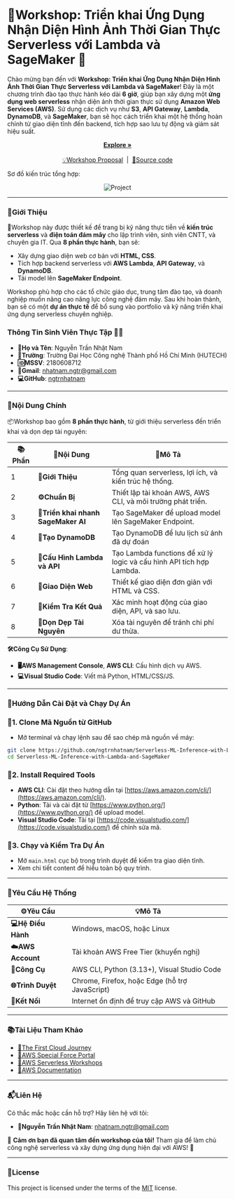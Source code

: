 # 🏁Workshop: Triển khai Ứng Dụng Nhận Diện Hình Ảnh Thời Gian Thực Serverless với Lambda và SageMaker 🚀

Chào mừng bạn đến với **Workshop: Triển khai Ứng Dụng Nhận Diện Hình Ảnh Thời Gian Thực Serverless với Lambda và SageMaker**! Đây là một chương trình đào tạo thực hành kéo dài **6 giờ**, giúp bạn xây dựng một **ứng dụng web serverless** nhận diện ảnh thời gian thực sử dụng **Amazon Web Services (AWS)**. Sử dụng các dịch vụ như **S3**, **API Gateway**, **Lambda**, **DynamoDB**, và **SageMaker**, bạn sẽ học cách triển khai một hệ thống hoàn chỉnh từ giao diện tĩnh đến backend, tích hợp sao lưu tự động và giám sát hiệu suất.

<p align="center">
  <a href="https://ngtrnhatnam.github.io/" rel="dofollow" target="blank"><strong>Explore »</strong></a>
    <br/>
    <br/>
    <a href="https://github.com/ngtrnhatnam/Workshop/blob/main/.github/PROPOSAL.md">💡Workshop Proposal</a>
    &nbsp;|&nbsp;
    <a href="https://github.com/ngtrnhatnam/Serverless-ML-Inference-with-Lambda-and-SageMaker">📂Source code</a>
</p>

<p>Sơ đồ kiến trúc tổng hợp: </p> 
<p align="center">
    <img loading="lazy" src="./Workshop/images/Architecture_Diagram_Serverless_ML_Inference_with_AWS_Lambda_and_SageMaker.png" alt="Project">
</p>

---

### 🔰Giới Thiệu

🧠Workshop này được thiết kế để trang bị kỹ năng thực tiễn về **kiến trúc serverless** và **điện toán đám mây** cho lập trình viên, sinh viên CNTT, và chuyên gia IT. Qua **8 phần thực hành**, bạn sẽ:
- Xây dựng giao diện web cơ bản với **HTML, CSS**.
- Tích hợp backend serverless với **AWS Lambda**, **API Gateway**, và **DynamoDB**.
- Tải model lên **SageMaker Endpoint**.

Workshop phù hợp cho các tổ chức giáo dục, trung tâm đào tạo, và doanh nghiệp muốn nâng cao năng lực công nghệ đám mây. Sau khi hoàn thành, bạn sẽ có một **dự án thực tế** để bổ sung vào portfolio và kỹ năng triển khai ứng dụng serverless chuyên nghiệp.

### Thông Tin Sinh Viên Thực Tập 👨‍🎓

- **📛Họ và Tên**: Nguyễn Trần Nhật Nam  
- **🏫Trường**: Trường Đại Học Công nghệ Thành phố Hồ Chí Minh (HUTECH)  
- **🆔MSSV**: 2180608712  
- **📧Gmail**: [nhatnam.ngtr@gmail.com](mailto:nhatnam.ngtr@gmail.com)  
- **💻GitHub**: [ngtrnhatnam](https://github.com/ngtrnhatnam)  

---

### 🧩Nội Dung Chính

📦Workshop bao gồm **8 phần thực hành**, từ giới thiệu serverless đến triển khai và dọn dẹp tài nguyên:

| 📚Phần | 📌Nội Dung | 📝Mô Tả |
|------|----------|-------|
| 1 | **📖Giới Thiệu** | Tổng quan serverless, lợi ích, và kiến trúc hệ thống. |
| 2 | **⚙️Chuẩn Bị** | Thiết lập tài khoản AWS, AWS CLI, và môi trường phát triển. |
| 3 | **🧠Triển khai nhanh SageMaker AI** | Tạo SageMaker để upload model lên SageMaker Endpoint. |
| 4 | **🎥Tạo DynamoDB** | Tạo DynamoDB để lưu lịch sử ảnh đã dự đoán |
| 5 | **🔗Cấu Hình Lambda và API** | Tạo Lambda functions để xử lý logic và cấu hình API tích hợp Lambda. |
| 6 | **🎨Giao Diện Web** | Thiết kế giao diện đơn giản với HTML và CSS. |
| 7 | **🧪Kiểm Tra Kết Quả** | Xác minh hoạt động của giao diện, API, và sao lưu. |
| 8 | **🧹Dọn Dẹp Tài Nguyên** | Xóa tài nguyên để tránh chi phí dư thừa. |

**🛠️Công Cụ Sử Dụng**:
- **🖥️AWS Management Console**, **AWS CLI**: Cấu hình dịch vụ AWS.
- **💻Visual Studio Code**: Viết mã Python, HTML/CSS/JS.

---

### 🚀Hướng Dẫn Cài Đặt và Chạy Dự Án

### 🔽1. Clone Mã Nguồn từ GitHub
- Mở terminal và chạy lệnh sau để sao chép mã nguồn về máy:

```bash
git clone https://github.com/ngtrnhatnam/Serverless-ML-Inference-with-Lambda-and-SageMaker
cd Serverless-ML-Inference-with-Lambda-and-SageMaker
```

### 🧰2. Install Required Tools
- **AWS CLI**: Cài đặt theo hướng dẫn tại [https://aws.amazon.com/cli/](https://aws.amazon.com/cli/).
- **Python**: Tải và cài đặt từ [https://www.python.org/](https://www.python.org/) để upload model.
- **Visual Studio Code**: Tải tại [https://code.visualstudio.com/](https://code.visualstudio.com/) để chỉnh sửa mã.

### 🧪3. Chạy và Kiểm Tra Dự Án
- Mở `main.html` cục bộ trong trình duyệt để kiểm tra giao diện tĩnh.
- Xem chi tiết content để hiểu toàn bộ quy trình.

---

### 🧱Yêu Cầu Hệ Thống

| ⚙️Yêu Cầu | 💡Mô Tả |
|---------|-------|
| **💻Hệ Điều Hành** | Windows, macOS, hoặc Linux |
| **☁️AWS Account** | Tài khoản AWS Free Tier (khuyến nghị) |
| **🔧Công Cụ** | AWS CLI, Python (3.13+), Visual Studio Code |
| **🌐Trình Duyệt** | Chrome, Firefox, hoặc Edge (hỗ trợ JavaScript) |
| **📶Kết Nối** | Internet ổn định để truy cập AWS và GitHub |

---

### 📚Tài Liệu Tham Khảo 

- [🔗The First Cloud Journey](https://cloudjourney.awsstudygroup.com/)
- [🌟AWS Special Force Portal](https://specialforce.awsstudygroup.com/)
- [🧠AWS Serverless Workshops](https://aws.amazon.com/serverless/)
- [📖AWS Documentation](https://docs.aws.amazon.com/)

---

### 📬Liên Hệ

Có thắc mắc hoặc cần hỗ trợ? Hãy liên hệ với tôi:
- **📧Nguyễn Trần Nhật Nam**: [nhatnam.ngtr@gmail.com](mailto:nhatnam.ngtr@gmail.com)

🌟 **Cảm ơn bạn đã quan tâm đến workshop của tôi!** Tham gia để làm chủ công nghệ serverless và xây dựng ứng dụng hiện đại với AWS! 🚀

---

### 📄License

This project is licensed under the terms of the [MIT](LICENSE) license.